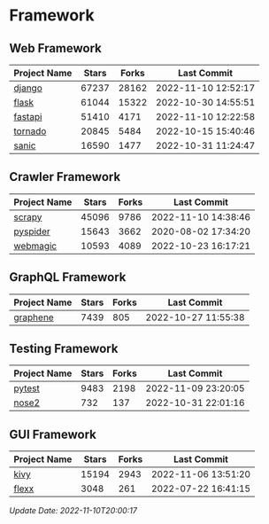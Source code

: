 # Framework

## Web Framework
| Project Name | Stars | Forks | Last Commit |
| ------------ | ----- | ----- | ----------- |
| [django](https://github.com/django/django) | 67237 | 28162 | 2022-11-10 12:52:17 |
| [flask](https://github.com/pallets/flask) | 61044 | 15322 | 2022-10-30 14:55:51 |
| [fastapi](https://github.com/tiangolo/fastapi) | 51410 | 4171 | 2022-11-10 12:22:58 |
| [tornado](https://github.com/tornadoweb/tornado) | 20845 | 5484 | 2022-10-15 15:40:46 |
| [sanic](https://github.com/sanic-org/sanic) | 16590 | 1477 | 2022-10-31 11:24:47 |

## Crawler Framework
| Project Name | Stars | Forks | Last Commit |
| ------------ | ----- | ----- | ----------- |
| [scrapy](https://github.com/scrapy/scrapy) | 45096 | 9786 | 2022-11-10 14:38:46 |
| [pyspider](https://github.com/binux/pyspider) | 15643 | 3662 | 2020-08-02 17:34:20 |
| [webmagic](https://github.com/code4craft/webmagic) | 10593 | 4089 | 2022-10-23 16:17:21 |

## GraphQL Framework
| Project Name | Stars | Forks | Last Commit |
| ------------ | ----- | ----- | ----------- |
| [graphene](https://github.com/graphql-python/graphene) | 7439 | 805 | 2022-10-27 11:55:38 |

## Testing Framework
| Project Name | Stars | Forks | Last Commit |
| ------------ | ----- | ----- | ----------- |
| [pytest](https://github.com/pytest-dev/pytest) | 9483 | 2198 | 2022-11-09 23:20:05 |
| [nose2](https://github.com/nose-devs/nose2) | 732 | 137 | 2022-10-31 22:01:16 |

## GUI Framework
| Project Name | Stars | Forks | Last Commit |
| ------------ | ----- | ----- | ----------- |
| [kivy](https://github.com/kivy/kivy) | 15194 | 2943 | 2022-11-06 13:51:20 |
| [flexx](https://github.com/flexxui/flexx) | 3048 | 261 | 2022-07-22 16:41:15 |

*Update Date: 2022-11-10T20:00:17*